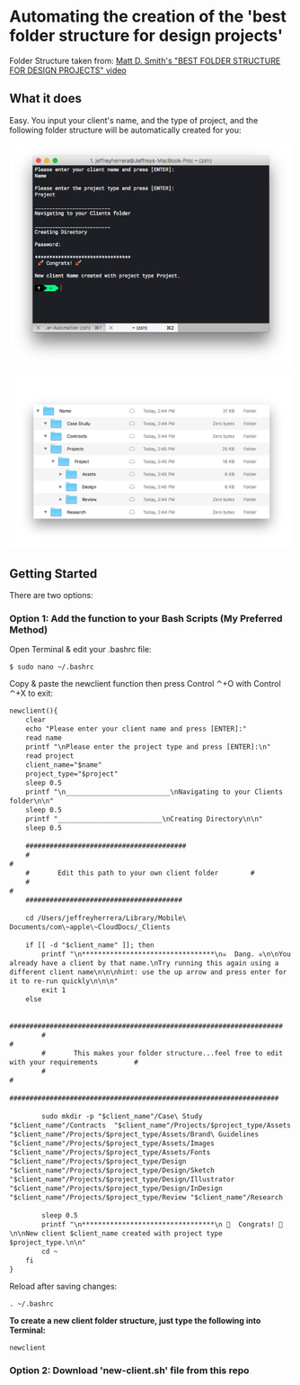 # Automating the creation of the 'best folder structure for design projects'

Folder Structure taken from: [Matt D. Smith's "BEST FOLDER STRUCTURE FOR DESIGN PROJECTS" video](https://www.youtube.com/watch?v=uZ9om-iogQE)

## What it does

Easy.
You input your client's name, and the type of project, and the following folder structure will be automatically created for you:

![Terminal Window](/Screenshots/terminal.png?raw=true)

![Folder Structure](/Screenshots/finder.png?raw=true)

## Getting Started

There are two options:

### Option 1: Add the function to your Bash Scripts (My Preferred Method)

Open Terminal & edit your .bashrc file:

```
$ sudo nano ~/.bashrc
```

Copy & paste the newclient function then press Control ⌃+O with Control ⌃+X to exit:

```
newclient(){
    clear
    echo "Please enter your client name and press [ENTER]:"
    read name
    printf "\nPlease enter the project type and press [ENTER]:\n"
    read project
    client_name="$name"
    project_type="$project"
    sleep 0.5
    printf "\n__________________________\nNavigating to your Clients folder\n\n"
    sleep 0.5
    printf "__________________________\nCreating Directory\n\n"
    sleep 0.5

    ########################################
    #                                                                           #
    #       Edit this path to your own client folder        #
    #                                                                           #
    #######################################

    cd /Users/jeffreyherrera/Library/Mobile\ Documents/com\~apple\~CloudDocs/_Clients

    if [[ -d "$client_name" ]]; then
        printf "\n*********************************\n☠  Dang. ☠\n\nYou already have a client by that name.\nTry running this again using a different client name\n\n\nhint: use the up arrow and press enter for it to re-run quickly\n\n\n"
        exit 1
    else

        ####################################################################
        #                                                                                                                                    #
        #       This makes your folder structure...feel free to edit with your requirements         #
        #                                                                                                                                   #
        ###################################################################

        sudo mkdir -p "$client_name"/Case\ Study "$client_name"/Contracts  "$client_name"/Projects/$project_type/Assets "$client_name"/Projects/$project_type/Assets/Brand\ Guidelines "$client_name"/Projects/$project_type/Assets/Images "$client_name"/Projects/$project_type/Assets/Fonts "$client_name"/Projects/$project_type/Design "$client_name"/Projects/$project_type/Design/Sketch "$client_name"/Projects/$project_type/Design/Illustrator "$client_name"/Projects/$project_type/Design/InDesign "$client_name"/Projects/$project_type/Review "$client_name"/Research

        sleep 0.5
        printf "\n*********************************\n 🚀  Congrats! 🚀 \n\nNew client $client_name created with project type $project_type.\n\n"
        cd ~
    fi
}

```

Reload after saving changes:

```
. ~/.bashrc
```

__To create a new client folder structure, just type the following into Terminal:__
```
newclient
```

### Option 2: Download 'new-client.sh' file from this repo
